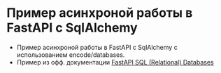 # Пример асинхроной работы в FastAPI с SqlAlchemy
- Пример асинхроной работы в FastAPI с SqlAlchemy с использованием encode/databases.
- Пример из офф. документации [FastAPI SQL (Relational) Databases](https://fastapi.tiangolo.com/tutorial/sql-databases/)
